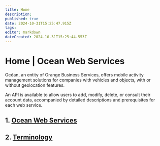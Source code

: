 ```yaml
---
title: Home
description: 
published: true
date: 2024-10-31T15:25:47.915Z
tags: 
editor: markdown
dateCreated: 2024-10-31T15:25:44.553Z
---
```


# Home | Ocean Web Services

Océan, an entity of Orange Business Services, offers mobile activity management solutions for companies with vehicles and objects, with or without geolocation features.

An API is available to allow users to add, modify, delete, or consult their account data, accompanied by detailed descriptions and prerequisites for each web service.

## 1. [Ocean Web Services](introduction/ocean-web-services.md)

## 2. [Terminology](introduction/terminology.md)
